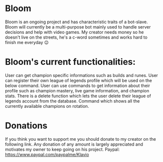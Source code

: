 # Bloom


Bloom is an ongoing project and has characteristic traits of a bot-slave. Bloom will currently be a multi-purpose bot mainly used to handle server decisions and help with video games. My creator needs money so he doesn't live on the streets, he's a c-word sometimes and works hard to finish me everyday :wink:


# **Bloom's current functionalities:**

  User can get champion specific informations such as builds and runes. 
  User can register their own league of legends profile which will be used on the below command.
  User can use commands to get information about their profile such as champion mastery, live game information, and champion stats.
  There is a delete function which lets the user delete their league of legends account from the database. 
  Command which shows all the currently available champions on rotation.

# **Donations**

 If you think you want to support me you should donate to my creator on the following link. Any donation of any amount is largely appreciated and motivates my owner to keep going  on his project.
 Paypal:         https://www.paypal.com/paypalme/Klavio
